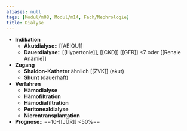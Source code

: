 ```yaml
---
aliases: null
tags: [Modul/m08, Modul/m14, Fach/Nephrologie]
title: Dialyse
---
```

- **Indikation**
	- **Akutdialyse**:: [[AEIOU]]
	- **Dauerdialyse**:: [[Hypertonie]], [[CKD]] [[GFR]] <7 oder [[Renale Anämie]]
- **Zugang**
	- **Shaldon-Katheter** ähnlich [[ZVK]] (akut)
	- **Shunt** (dauerhaft)
- **Verfahren**
	- **Hämodialyse**
	- **Hämofiltration**
	- **Hämodiafiltration**
	- **Peritonealdialyse**
	- **Nierentransplantation**
- **Prognose**:: ==10-[[JÜR]] <50%==